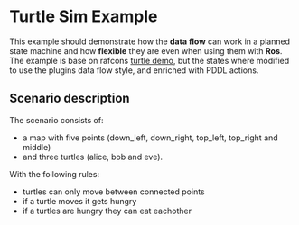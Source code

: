 # Turtle Sim Example

This example should demonstrate how the **data flow** can work in a planned state machine and how **flexible** they are even when using them with **Ros**.
The example is base on rafcons [turtle demo](https://rafcon.readthedocs.io/en/latest/tutorials.html#starting-the-basic-turtle-demo-state-machine-using-ros), but the states where modified to use the plugins data flow style, and enriched with PDDL actions.

## Scenario description
The scenario consists of:
- a map with five points (down_left, down_right, top_left, top_right and middle) 
- and three turtles (alice, bob and eve).



With the following rules:
- turtles can only move between connected points
- if a turtle moves it gets hungry
- if a turtles are hungry they can eat eachother








